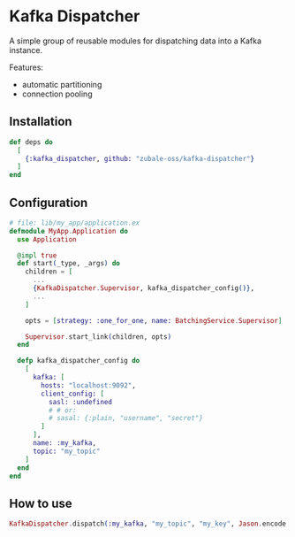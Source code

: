 # Kafka Dispatcher

A simple group of reusable modules for dispatching data into a Kafka instance.

Features:

* automatic partitioning
* connection pooling

## Installation

```elixir
def deps do
  [
    {:kafka_dispatcher, github: "zubale-oss/kafka-dispatcher"}
  ]
end
```

## Configuration

```elixir
# file: lib/my_app/application.ex
defmodule MyApp.Application do
  use Application

  @impl true
  def start(_type, _args) do
    children = [
      ...
      {KafkaDispatcher.Supervisor, kafka_dispatcher_config()},
      ...
    ]

    opts = [strategy: :one_for_one, name: BatchingService.Supervisor]

    Supervisor.start_link(children, opts)
  end

  defp kafka_dispatcher_config do
    [
      kafka: [
        hosts: "localhost:9092",
        client_config: [
          sasl: :undefined
          # # or:
          # sasal: {:plain, "username", "secret"}
        ]
      ],
      name: :my_kafka,
      topic: "my_topic"
    ]
  end
end
```


## How to use

```elixir
KafkaDispatcher.dispatch(:my_kafka, "my_topic", "my_key", Jason.encode!(my_data))
```
